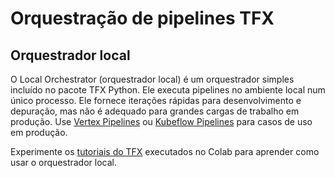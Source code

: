 # Orquestração de pipelines TFX

## Orquestrador local

O Local Orchestrator (orquestrador local) é um orquestrador simples incluído no pacote TFX Python. Ele executa pipelines no ambiente local num único processo. Ele fornece iterações rápidas para desenvolvimento e depuração, mas não é adequado para grandes cargas de trabalho em produção. Use [Vertex Pipelines](/tfx/guide/vertex) ou [Kubeflow Pipelines](/tfx/guide/kubeflow) para casos de uso em produção.

Experimente os [tutoriais do TFX](/tfx/tutorials/tfx/penguin_simple) executados no Colab para aprender como usar o orquestrador local.
